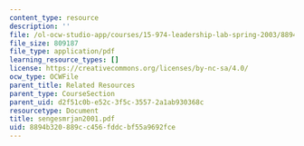 ```yaml
---
content_type: resource
description: ''
file: /ol-ocw-studio-app/courses/15-974-leadership-lab-spring-2003/8894b320889cc456fddcbf55a9692fce_sengesmrjan2001.pdf
file_size: 809187
file_type: application/pdf
learning_resource_types: []
license: https://creativecommons.org/licenses/by-nc-sa/4.0/
ocw_type: OCWFile
parent_title: Related Resources
parent_type: CourseSection
parent_uid: d2f51c0b-e52c-3f5c-3557-2a1ab930368c
resourcetype: Document
title: sengesmrjan2001.pdf
uid: 8894b320-889c-c456-fddc-bf55a9692fce
---
```

